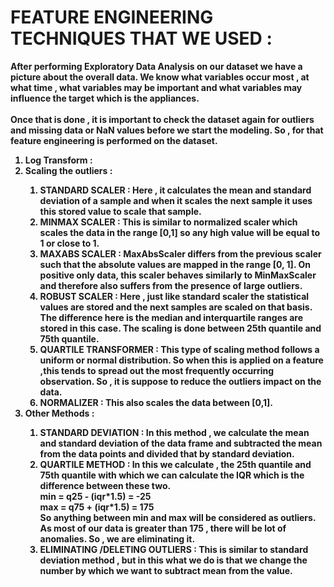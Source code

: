 # FEATURE ENGINEERING TECHNIQUES THAT WE USED :

<b>After performing Exploratory Data Analysis on our dataset we have a picture about
the overall data. We know what variables occur most , at what time , what
variables may be important and what variables may influence the target which is
the appliances.<br><br>
Once that is done , it is important to check the dataset again for outliers and
missing data or NaN values before we start the modeling.
So , for that feature engineering is performed on the dataset.<b>

<ol>
<li><b>Log Transform :<b>
<li><b>Scaling the outliers :<b>
<ol>
<li><b>STANDARD SCALER :<b>
Here , it calculates the mean and standard deviation of a sample and when it scales
the next sample it uses this stored value to scale that sample.
<li><b>MINMAX SCALER :<b>
This is similar to normalized scaler which scales the data in the range [0,1] so any
high value will be equal to 1 or close to 1.
<li><b>MAXABS SCALER :<b>
MaxAbsScaler differs from the previous scaler such that the absolute values are
mapped in the range [0, 1]. On positive only data, this scaler behaves similarly to
MinMaxScaler and therefore also suffers from the presence of large outliers.
<li><b>ROBUST SCALER :<b>
Here , just like standard scaler the statistical values are stored and the next samples
are scaled on that basis. The difference here is the median and interquartile ranges
are stored in this case. The scaling is done between 25th quantile and 75th quantile.
<li><b>QUARTILE TRANSFORMER :<b>
This type of scaling method follows a uniform or normal distribution. So when this
is applied on a feature ,this tends to spread out the most frequently occurring
observation. So , it is suppose to reduce the outliers impact on the data.
<li><b>NORMALIZER :<b>
This also scales the data between [0,1].
</li></ol>
<li><b>Other Methods :<b>
<ol>
<li><b>STANDARD DEVIATION :<b>
In this method , we calculate the mean and standard deviation of the data frame
and subtracted the mean from the data points and divided that by standard
deviation.
<li><b>QUARTILE METHOD :<b>
In this we calculate , the 25th quantile and 75th quantile with which we can
calculate the IQR which is the difference between these two.<br>
min = q25 - (iqr*1.5) = -25<br>
max = q75 + (iqr*1.5) = 175<br>
So anything between min and max will be considered as outliers. As most of our
data is greater than 175 , there will be lot of anomalies. So , we are eliminating it.
<li><b>ELIMINATING /DELETING OUTLIERS :<b>
This is similar to standard deviation method , but in this what we do is that we
change the number by which we want to subtract mean from the value.
</li></ol>

      
    
